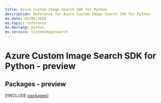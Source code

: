 ```yaml
---
title: Azure Custom Image Search SDK for Python
description: Reference for Azure Custom Image Search SDK for Python
ms.date: 02/06/2024
ms.topic: reference
ms.devlang: python
ms.service: customimagesearch
---
```

# Azure Custom Image Search SDK for Python - preview
## Packages - preview
[!INCLUDE [packages](custom-image-search-index.md)]